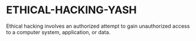 # ETHICAL-HACKING-YASH
 Ethical hacking involves an authorized attempt to gain unauthorized access to a computer system, application, or data.

